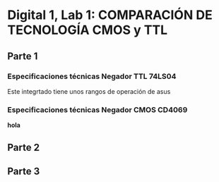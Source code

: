 # Digital 1, Lab 1: COMPARACIÓN DE TECNOLOGÍA CMOS y TTL

## Parte 1

### Especificaciones técnicas Negador TTL 74LS04
Este integrtado tiene unos rangos de operación de $\text{asus}$

### Especificaciones técnicas Negador CMOS CD4069
$\textbf{hola}$
## Parte 2




## Parte 3

